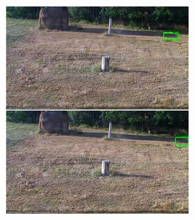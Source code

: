 ![20200808-180511-181512](in2/20200808/20200808-180511-181512_0_.jpg)
![20200808-181518-182520](in2/20200808/20200808-181518-182520_0_.jpg)
